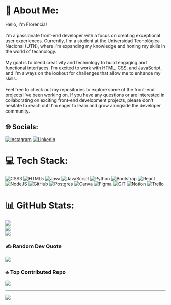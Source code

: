 # 💫 About Me:
Hello, I'm Florencia!<br><br>I'm a passionate front-end developer with a focus on creating exceptional user experiences. Currently, I'm a student at the Universidad Tecnológica Nacional (UTN), where I'm expanding my knowledge and honing my skills in the world of technology.<br><br>My goal is to blend creativity and technology to build engaging and functional interfaces. I'm excited to work with HTML, CSS, and JavaScript, and I'm always on the lookout for challenges that allow me to enhance my skills.<br><br>Feel free to check out my repositories to explore some of the front-end projects I've been working on. If you have any questions or are interested in collaborating on exciting front-end development projects, please don't hesitate to reach out! I'm eager to learn and grow alongside the developer community.


## 🌐 Socials:
[![Instagram](https://img.shields.io/badge/Instagram-%23E4405F.svg?logo=Instagram&logoColor=white)](https://instagram.com/flopy_ortega__) [![LinkedIn](https://img.shields.io/badge/LinkedIn-%230077B5.svg?logo=linkedin&logoColor=white)](https://linkedin.com/in/https://www.linkedin.com/in/flor-ortega/) 

# 💻 Tech Stack:
![CSS3](https://img.shields.io/badge/css3-%231572B6.svg?style=for-the-badge&logo=css3&logoColor=white) ![HTML5](https://img.shields.io/badge/html5-%23E34F26.svg?style=for-the-badge&logo=html5&logoColor=white) ![Java](https://img.shields.io/badge/java-%23ED8B00.svg?style=for-the-badge&logo=java&logoColor=white) ![JavaScript](https://img.shields.io/badge/javascript-%23323330.svg?style=for-the-badge&logo=javascript&logoColor=%23F7DF1E) ![Python](https://img.shields.io/badge/python-3670A0?style=for-the-badge&logo=python&logoColor=ffdd54) ![Bootstrap](https://img.shields.io/badge/bootstrap-%23563D7C.svg?style=for-the-badge&logo=bootstrap&logoColor=white) ![React](https://img.shields.io/badge/react-%2320232a.svg?style=for-the-badge&logo=react&logoColor=%2361DAFB) ![NodeJS](https://img.shields.io/badge/node.js-6DA55F?style=for-the-badge&logo=node.js&logoColor=white) ![GitHub](https://img.shields.io/badge/GitHub-%23121011.svg?style=for-the-badge&logo=github&logoColor=white) ![Postgres](https://img.shields.io/badge/postgres-%23316192.svg?style=for-the-badge&logo=postgresql&logoColor=white) ![Canva](https://img.shields.io/badge/Canva-%2300C4CC.svg?style=for-the-badge&logo=Canva&logoColor=white) 	![Figma](https://img.shields.io/badge/figma-%23F24E1E.svg?style=for-the-badge&logo=figma&logoColor=white) ![GIT](https://img.shields.io/badge/Git-fc6d26?style=for-the-badge&logo=git&logoColor=white) ![Notion](https://img.shields.io/badge/Notion-%23000000.svg?style=for-the-badge&logo=notion&logoColor=white) ![Trello](https://img.shields.io/badge/Trello-%23026AA7.svg?style=for-the-badge&logo=Trello&logoColor=white)
# 📊 GitHub Stats:
![](https://github-readme-stats.vercel.app/api?username=FlorenciaOrtega82&theme=gotham&hide_border=false&include_all_commits=false&count_private=false)<br/>
![](https://github-readme-streak-stats.herokuapp.com/?user=FlorenciaOrtega82&theme=gotham&hide_border=false)<br/>
![](https://github-readme-stats.vercel.app/api/top-langs/?username=FlorenciaOrtega82&theme=gotham&hide_border=false&include_all_commits=false&count_private=false&layout=compact)

### ✍️ Random Dev Quote
![](https://quotes-github-readme.vercel.app/api?type=horizontal&theme=tokyonight)

### 🔝 Top Contributed Repo
![](https://github-contributor-stats.vercel.app/api?username=FlorenciaOrtega82&limit=5&theme=tokyonight&combine_all_yearly_contributions=true)

---
[![](https://visitcount.itsvg.in/api?id=FlorenciaOrtega82&icon=2&color=9)](https://visitcount.itsvg.in)

<!-- Proudly created with GPRM ( https://gprm.itsvg.in ) -->
